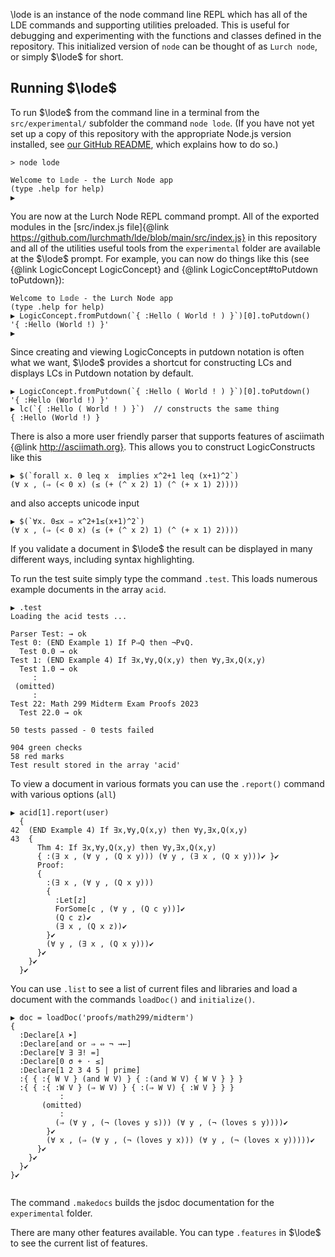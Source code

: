 <span hidden>$\newcommand{\lode}{\mathbb{LODE}}$</span>\lode is an instance of
the node command line REPL which has all of the LDE commands and supporting
utilities preloaded.  This is useful for debugging and experimenting with the
functions and classes defined in the repository. This initialized version of
`node` can be thought of as `Lurch node`, or simply $\lode$ for short.

## Running $\lode$

To run $\lode$ from the command line in a terminal from the `src/experimental/` subfolder the command `node lode`. (If you have not yet set up a copy
of this repository with the appropriate Node.js version installed, see
<a href='https://github.com/lurchmath/lde'>our GitHub README</a>, which explains
how to do so.)

```
> node lode

Welcome to 𝕃𝕠𝕕𝕖 - the Lurch Node app
(type .help for help)
▶︎ 
```

You are now at the Lurch Node REPL command prompt.  All of the exported modules in
the [src/index.js file]{@link https://github.com/lurchmath/lde/blob/main/src/index.js} in this repository and all of the utilities useful tools from the `experimental` folder are available at the $\lode$ prompt.  For example, you can now do things like this (see {@link LogicConcept LogicConcept} and {@link LogicConcept#toPutdown toPutdown}):

```
Welcome to 𝕃𝕠𝕕𝕖 - the Lurch Node app
(type .help for help)
▶︎ LogicConcept.fromPutdown(`{ :Hello ( World ! ) }`)[0].toPutdown()
'{ :Hello (World !) }'
▶︎
```
Since creating and viewing LogicConcepts in putdown notation is often what we want, $\lode$ provides a shortcut for constructing LCs and displays LCs in Putdown notation by default.
```
▶︎ LogicConcept.fromPutdown(`{ :Hello ( World ! ) }`)[0].toPutdown()
'{ :Hello (World !) }'
▶︎ lc(`{ :Hello ( World ! ) }`)  // constructs the same thing
{ :Hello (World !) }
```
There is also a more user friendly parser that supports features of asciimath {@link http://asciimath.org}.  This allows you to construct LogicConstructs like this
```
▶︎ $(`forall x. 0 leq x  implies x^2+1 leq (x+1)^2`)
(∀ x , (⇒ (< 0 x) (≤ (+ (^ x 2) 1) (^ (+ x 1) 2))))
``` 
and also accepts unicode input
```
▶︎ $(`∀x. 0≤x ⇒ x^2+1≤(x+1)^2`)
(∀ x , (⇒ (< 0 x) (≤ (+ (^ x 2) 1) (^ (+ x 1) 2))))
```
If you validate a document in $\lode$ the result can be displayed in many different ways, including syntax highlighting.

To run the test suite simply type the command `.test`.  This loads numerous example documents in the array `acid`.
```
▶︎ .test
Loading the acid tests ...

Parser Test: → ok
Test 0: (END Example 1) If P⇒Q then ¬P∨Q.
  Test 0.0 → ok
Test 1: (END Example 4) If ∃x,∀y,Q(x,y) then ∀y,∃x,Q(x,y)
  Test 1.0 → ok
     :
 (omitted)
     :
Test 22: Math 299 Midterm Exam Proofs 2023
  Test 22.0 → ok

50 tests passed - 0 tests failed

904 green checks
58 red marks
Test result stored in the array 'acid'
```

To view a document in various formats you can use the `.report()` command with various options (`all`)
```
▶︎ acid[1].report(user)
  {
42  (END Example 4) If ∃x,∀y,Q(x,y) then ∀y,∃x,Q(x,y)
43  {
      Thm 4: If ∃x,∀y,Q(x,y) then ∀y,∃x,Q(x,y)
      { :(∃ x , (∀ y , (Q x y))) (∀ y , (∃ x , (Q x y)))✔︎ }✔︎
      Proof:
      {
        :(∃ x , (∀ y , (Q x y)))
        {
          :Let[z]
          ForSome[c , (∀ y , (Q c y))]✔︎
          (Q c z)✔︎
          (∃ x , (Q x z))✔︎
        }✔︎
        (∀ y , (∃ x , (Q x y)))✔︎
      }✔︎
    }✔︎
  }✔︎
```

You can use `.list` to see a list of current files and libraries and load a document with the commands `loadDoc()` and `initialize()`.
```
▶︎ doc = loadDoc('proofs/math299/midterm')
{
  :Declare[𝜆 ➤]
  :Declare[and or ⇒ ⇔ ¬ →←]
  :Declare[∀ ∃ ∃! =]
  :Declare[0 σ + ⋅ ≤]
  :Declare[1 2 3 4 5 | prime]
  :{ { :{ W V } (and W V) } { :(and W V) { W V } } }
  :{ { :{ :W V } (⇒ W V) } { :(⇒ W V) { :W V } } }
           :
       (omitted)
           :
          (⇒ (∀ y , (¬ (loves y s))) (∀ y , (¬ (loves s y))))✔︎
        }✔︎
        (∀ x , (⇒ (∀ y , (¬ (loves y x))) (∀ y , (¬ (loves x y)))))✔︎
      }✔︎
    }✔︎
  }✔︎
}✔︎
  
  ```

The command `.makedocs` builds the jsdoc documentation for the `experimental` folder.

There are many other features available. You can type `.features` in $\lode$ to see the current list of features.